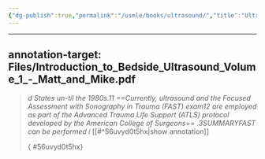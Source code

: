 ```yaml
---
{"dg-publish":true,"permalink":"/usmle/books/ultrasound/","title":"Ultrasound"}
---
```



---
annotation-target: Files/Introduction_to_Bedside_Ultrasound_Volume_1_-_Matt_and_Mike.pdf
---

>
>*d States un-til  the  1980s.11 ==Currently,  ultrasound  and  the  Focused  Assessment with Sonography in Trauma (FAST) exam12 are employed as part of the Advanced Trauma Life Support (ATLS) protocol developed by the American College of Surgeons== .3SUMMARYFAST can be performed i*
>[[#^56uvyd0t5hx|show annotation]]
>
>
>
>{ #56uvyd0t5hx}


